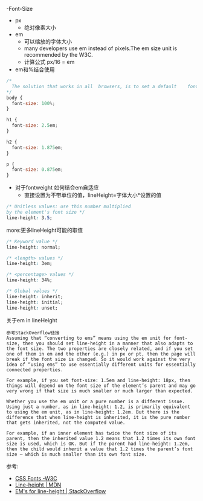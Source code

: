 -Font-Size
  - px
    - 绝对像素大小
  - em
    - 可以缩放的字体大小
    - many developers use em instead of pixels.The em size unit is recommended by the W3C.
    - 计算公式 px/16 = em
  - em和%结合使用
```js
/*
  The solution that works in all  browsers, is to set a default    font-size in percent for the <body>    element:
*/
body {
  font-size: 100%;
}

h1 {
  font-size: 2.5em;
}

h2 {
  font-size: 1.875em;
}

p {
  font-size: 0.875em;
}
```
- 对于fontweight 如何结合em自适应
  - 直接设置为不带单位的值，lineHeight=字体大小*设置的值
```css
/* Unitless values: use this number multiplied
by the element's font size */
line-height: 3.5;
```
more:更多lineHeight可能的取值
```css
/* Keyword value */
line-height: normal;

/* <length> values */
line-height: 3em;

/* <percentage> values */
line-height: 34%;

/* Global values */
line-height: inherit;
line-height: initial;
line-height: unset;
```
关于em in lineHeight
```
参考StackOverflow链接
Assuming that “converting to ems” means using the em unit for font-size, then you should set line-height in a manner that also adapts to the font size. The two properties are closely related, and if you set one of them in em and the other (e.g.) in px or pt, then the page will break if the font size is changed. So it would work against the very idea of “using ems” to use essentially different units for essentially connected properties.

For example, if you set font-size: 1.5em and line-height: 18px, then things will depend on the font size of the element’s parent and may go very wrong if that size is much smaller or much larger than expected.

Whether you use the em unit or a pure number is a different issue. Using just a number, as in line-height: 1.2, is primarily equivalent to using the em unit, as in line-height: 1.2em. But there is the difference that when line-height is inherited, it is the pure number that gets inherited, not the computed value.

For example, if an inner element has twice the font size of its parent, then the inherited value 1.2 means that 1.2 times its own font size is used, which is OK. But if the parent had line-height: 1.2em, then the child would inherit a value that 1.2 times the parent’s font size – which is much smaller than its own font size.

```

参考:
- [CSS Fonts -W3C](https://www.w3schools.com/css/css_font.asp)
- [Line-height | MDN](https://developer.mozilla.org/en-US/docs/Web/CSS/line-height)
- [EM's for line-height | StackOverflow](https://stackoverflow.com/questions/15132671/ems-for-line-height)

